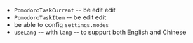 - `PomodoroTaskCurrent` -- be edit edit
- `PomodoroTaskItem` -- be edit edit
- be able to config `settings.modes`
- `useLang` -- with `lang` -- to suppurt both English and Chinese
